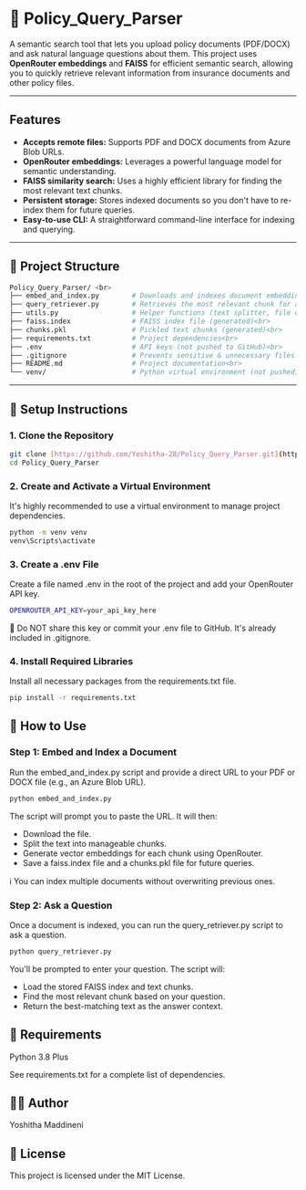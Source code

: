 # 🧠 Policy_Query_Parser

A semantic search tool that lets you upload policy documents (PDF/DOCX) and ask natural language questions about them. This project uses **OpenRouter embeddings** and **FAISS** for efficient semantic search, allowing you to quickly retrieve relevant information from insurance documents and other policy files.

---

## Features

* **Accepts remote files:** Supports PDF and DOCX documents from Azure Blob URLs.
* **OpenRouter embeddings:** Leverages a powerful language model for semantic understanding.
* **FAISS similarity search:** Uses a highly efficient library for finding the most relevant text chunks.
* **Persistent storage:** Stores indexed documents so you don't have to re-index them for future queries.
* **Easy-to-use CLI:** A straightforward command-line interface for indexing and querying.

---

## 📁 Project Structure

```bash
Policy_Query_Parser/ <br>
├── embed_and_index.py        # Downloads and indexes document embeddings<br>
├── query_retriever.py        # Retrieves the most relevant chunk for a question<br>
├── utils.py                  # Helper functions (text splitter, file downloader)<br>
├── faiss.index               # FAISS index file (generated)<br>
├── chunks.pkl                # Pickled text chunks (generated)<br>
├── requirements.txt          # Project dependencies<br>
├── .env                      # API keys (not pushed to GitHub)<br>
├── .gitignore                # Prevents sensitive & unnecessary files from being pushed<br>
├── README.md                 # Project documentation<br>
└── venv/                     # Python virtual environment (not pushed)<br>
```

---

## 🚀 Setup Instructions

### 1. Clone the Repository

```bash
git clone [https://github.com/Yoshitha-28/Policy_Query_Parser.git](https://github.com/Yoshitha-28/Policy_Query_Parser.git)
cd Policy_Query_Parser
```

### 2. Create and Activate a Virtual Environment
It's highly recommended to use a virtual environment to manage project dependencies.
```bash
python -m venv venv
venv\Scripts\activate
```

### 3. Create a .env File
Create a file named .env in the root of the project and add your OpenRouter API key.
```bash
OPENROUTER_API_KEY=your_api_key_here
```
🔐 Do NOT share this key or commit your .env file to GitHub. It's already included in .gitignore.

### 4. Install Required Libraries
Install all necessary packages from the requirements.txt file.
```bash
pip install -r requirements.txt
```
## 📄 How to Use
### Step 1: Embed and Index a Document
Run the embed_and_index.py script and provide a direct URL to your PDF or DOCX file (e.g., an Azure Blob URL).
```bash
python embed_and_index.py
```
The script will prompt you to paste the URL. It will then:
- Download the file.
- Split the text into manageable chunks.
- Generate vector embeddings for each chunk using OpenRouter.
- Save a faiss.index file and a chunks.pkl file for future queries.

ℹ️ You can index multiple documents without overwriting previous ones.

### Step 2: Ask a Question
Once a document is indexed, you can run the query_retriever.py script to ask a question.

```bash
python query_retriever.py
```
You'll be prompted to enter your question. The script will:
- Load the stored FAISS index and text chunks.
- Find the most relevant chunk based on your question.
- Return the best-matching text as the answer context.

## 🧪 Requirements
Python 3.8 Plus

See requirements.txt for a complete list of dependencies.

## 🧑‍💻 Author
Yoshitha Maddineni

## 📜 License
This project is licensed under the MIT License.
